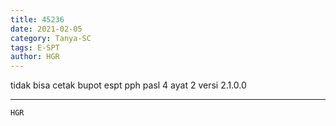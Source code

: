 ```yaml
---
title: 45236
date: 2021-02-05
category: Tanya-SC
tags: E-SPT
author: HGR
---
```


tidak bisa cetak bupot espt pph pasl 4 ayat 2 versi 2.1.0.0

---



`HGR`
